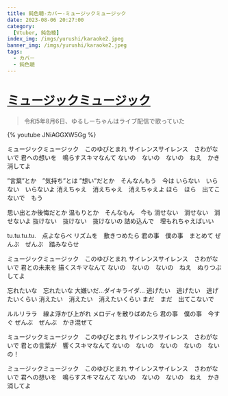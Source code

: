 ```yaml
---
title: 鈍色聴-カバー-ミュージックミュージック
date: 2023-08-06 20:27:00
category:
  [Vtuber, 鈍色聴]
index_img: /imgs/yurushi/karaoke2.jpeg
banner_img: /imgs/yurushi/karaoke2.jpeg
tags:
  - カバー
  - 鈍色聴
---
```


<script src='/js/diy/resize-ifram.js'></script>

# [ミュージックミュージック](https://www.youtube.com/watch?v=lPk23PNrRHU)

> 令和5年8月6日、ゆるしーちゃんはライブ配信で歌っていた

{% youtube JNiAGGXW5Gg %}

ミュージックミュージック　このゆびとまれ
サイレンスサイレンス　さわがないで
君への想いを　鳴らすスキマなんて
ないの　ないの　ないの　ねえ　かき消してよ

”言葉”とか　”気持ち”とは
”想い”だとか　そんなんもう　今は
いらない　いらない　いらないよ
消えちゃえ　消えちゃえ　消えちゃえよ
ほら　ほら　出てこないで　もう

思い出とか後悔だとか
温もりとか　そんなもん　今も
消せない　消せない　消せないよ
抜けない　抜けない　抜けないの
詰め込んで　埋もれちゃえばいい

tu.tu.tu.tu.　点よならべ
リズムを　敷きつめたら
君の事　僕の事　まとめて
ぜんぶ　ぜんぶ　踏みならせ

ミュージックミュージック　このゆびとまれ
サイレンスサイレンス　さわがないで
君との未来を 描くスキマなんて
ないの　ないの　ないの　ねえ　ぬりつぶしてよ

忘れたいな　忘れたいな
大嫌いだ…ダイキライダ…
逃げたい　逃げたい　逃げたいくらい
消えたい　消えたい　消えたいくらい
まだ　まだ　出てこないで

ルルリララ　線よ浮かび上がれ
メロディを散りばめたら
君の事　僕の事　今すぐ
ぜんぶ　ぜんぶ　かき混ぜて

ミュージックミュージック　このゆびとまれ
サイレンスサイレンス　さわがないで
君との言葉が　響くスキマなんて
ないの　ないの　ないの　ないの　ないの！

ミュージックミュージック　このゆびとまれ
サイレンスサイレンス　さわがないで
君への想いを　鳴らすスキマなんて
ないの　ないの　ないの　ねえ　かき消してよ




